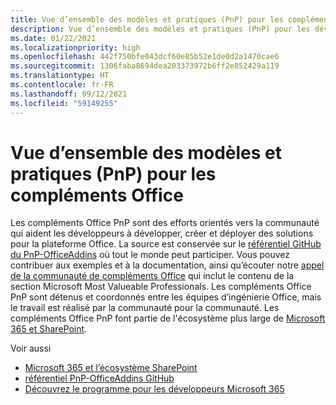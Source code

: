 ```yaml
---
title: Vue d’ensemble des modèles et pratiques (PnP) pour les compléments Office
description: Vue d’ensemble des modèles et pratiques (PnP) pour les développeurs de compléments Office.
ms.date: 01/22/2021
ms.localizationpriority: high
ms.openlocfilehash: 442f750bfe043dcf60e85b52e1de0d2a1470cae6
ms.sourcegitcommit: 1306faba8694dea203373972b6ff2e852429a119
ms.translationtype: HT
ms.contentlocale: fr-FR
ms.lasthandoff: 09/12/2021
ms.locfileid: "59149255"
---
```

# <a name="overview-of-patterns-and-practices-pnp-for-office-add-ins"></a>Vue d’ensemble des modèles et pratiques (PnP) pour les compléments Office

Les compléments Office PnP sont des efforts orientés vers la communauté qui aident les développeurs à développer, créer et déployer des solutions pour la plateforme Office. La source est conservée sur le [référentiel GitHub du PnP-OfficeAddins](https://github.com/OfficeDev/PnP-OfficeAddins) où tout le monde peut participer. Vous pouvez contribuer aux exemples et à la documentation, ainsi qu’écouter notre [appel de la communauté de compléments Office](https://pnp.github.io/#community) qui inclut le contenu de la section Microsoft Most Valueable Professionals. Les compléments Office PnP sont détenus et coordonnés entre les équipes d’ingénierie Office, mais le travail est réalisé par la communauté pour la communauté. Les compléments Office PnP font partie de l'écosystème plus large de [Microsoft 365 et SharePoint](https://developer.microsoft.com/office/blogs/microsoft-365-sharepoint-ecosystem-pnp-august-2020-update/).

Voir aussi
- [Microsoft 365 et l’écosystème SharePoint](https://developer.microsoft.com/office/blogs/microsoft-365-sharepoint-ecosystem-pnp-august-2020-update/)
- [référentiel PnP-OfficeAddins GitHub](https://github.com/OfficeDev/PnP-OfficeAddins)
- [Découvrez le programme pour les développeurs Microsoft 365](https://developer.microsoft.com/microsoft-365/dev-program)

